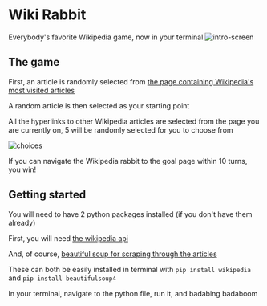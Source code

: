 # Wiki Rabbit
Everybody's favorite Wikipedia game, now in your terminal
![intro-screen](https://i.imgur.com/x4giUCy.png)
## The game
First, an article is randomly selected from [the page containing Wikipedia's most visited articles](https://en.wikipedia.org/wiki/Wikipedia:Multiyear_ranking_of_most_viewed_pages)

A random article is then selected as your starting point 

All the hyperlinks to other Wikipedia articles are selected from the page you are currently on, 5 will be randomly selected for you to choose from 

![choices](https://i.imgur.com/iMBny7f.png)

If you can navigate the Wikipedia rabbit to the goal page within 10 turns, you win!

## Getting started 
You will need to have 2 python packages installed (if you don't have them already)

First, you will need [the wikipedia api](https://pypi.org/project/wikipedia/)

And, of course, [beautiful soup for scraping through the articles](https://www.crummy.com/software/BeautifulSoup/bs4/doc/)

These can both be easily installed in terminal with `pip install wikipedia` and `pip install beautifulsoup4`

In your terminal, navigate to the python file, run it, and badabing badaboom
